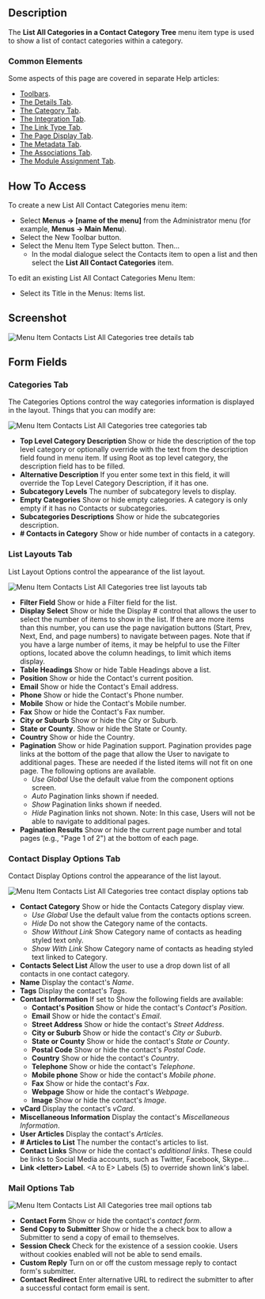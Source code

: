 <!-- Filename: Help4.x:Menu_Item:_List_All_Contact_Categories / Display title: List All Contact Categories -->

## Description

The **List All Categories in a Contact Category Tree** menu item type is 
used to show a list of contact categories within a category.

### Common Elements

Some aspects of this page are covered in separate Help articles:

* [Toolbars](jdocmanual?article=help/common-elements/toolbars).
* [The Details Tab](jdocmanual?article=help/menu-items-common/menu-item-details).
* [The Category Tab](jdocmanual?article=help/menu-items-common/menu-item-category).
* [The Integration Tab](jdocmanual?article=help/menu-items-common/menu-item-integration).
* [The Link Type Tab](jdocmanual?article=help/menu-items-common/menu-item-link-type).
* [The Page Display Tab](jdocmanual?article=help/menu-items-common/menu-item-page-display).
* [The Metadata Tab](jdocmanual?article=help/menu-items-common/menu-item-metadata).
* [The Associations Tab](jdocmanual?article=help/common-elements/edit-associations).
* [The Module Assignment Tab](jdocmanual?article=help/menu-items-common/menu-item-module-assignment).

## How To Access

To create a new List All Contact Categories menu item:

- Select **Menus → \[name of the menu\]** from the Administrator
  menu (for example, **Menus → Main Menu**).
- Select the New Toolbar button.
- Select the Menu Item Type Select button. Then...
  - In the modal dialogue select the Contacts item to open a list and then
    select the **List All Contact Categories** item.

To edit an existing List All Contact Categories Menu Item:

- Select its Title in the Menus: Items list.

## Screenshot

![Menu Item Contacts List All Categories tree details tab](../../../en/images/menu-items/contacts-list-all-categories-tree-details-tab.png)

## Form Fields

### Categories Tab

The Categories Options control the way categories information is
displayed in the layout. Things that you can modify are:

![Menu Item Contacts List All Categories tree categories tab](../../../en/images/menu-items/contacts-list-all-categories-tree-categories-tab.png)

- **Top Level Category Description** Show or hide the
  description of the top level category or optionally override with the
  text from the description field found in menu item. If using Root as
  top level category, the description field has to be filled.
- **Alternative Description** If you enter some text in this field, it
  will override the Top Level Category Description, if it has one.
- **Subcategory Levels** The number of subcategory levels to display.
- **Empty Categories** Show or hide empty categories. A category is only 
  empty if it has no Contacts or subcategories.
- **Subcategories Descriptions** Show or hide the subcategories description.
- **\# Contacts in Category** Show or hide number of contacts in a category.

### List Layouts Tab

List Layout Options control the appearance of the list layout.

![Menu Item Contacts List All Categories tree list layouts tab](../../../en/images/menu-items/contacts-list-all-categories-tree-list-layouts-tab.png)

- **Filter Field** Show or hide a Filter field for the list.
- **Display Select** Show or hide the Display \# control that allows the 
  user to select the number of items to show in the list.
    If there are more items than this number, you can use the page
    navigation buttons (Start, Prev, Next, End, and page numbers) to
    navigate between pages. Note that if you have a large number of items,
    it may be helpful to use the Filter options, located above the column
    headings, to limit which items display.
- **Table Headings** Show or hide Table Headings above a list.
- **Position** Show or hide the Contact's current position.
- **Email** Show or hide the Contact's Email address.
- **Phone** Show or hide the Contact's Phone number.
- **Mobile** Show or hide the Contact's Mobile number.
- **Fax** Show or hide the Contact's Fax number.
- **City or Suburb** Show or hide the City or Suburb.
- **State or County**. Show or hide the State or County.
- **Country** Show or hide the Country.
- **Pagination** Show or hide Pagination support. Pagination provides
  page links at the bottom of the page that allow the User to navigate
  to additional pages. These are needed if the listed items will not fit
  on one page.
    The following options are available.
    - *Use Global* Use the default value from the component options screen.
    - *Auto* Pagination links shown if needed.
    - *Show* Pagination links shown if needed.
    - *Hide* Pagination links not shown. Note: In this case, Users will not
      be able to navigate to additional pages.
- **Pagination Results** Show or hide the current page number and total
  pages (e.g., "Page 1 of 2") at the bottom of each page.

### Contact Display Options Tab

Contact Display Options control the appearance of the list layout.

![Menu Item Contacts List All Categories tree contact display options tab](../../../en/images/menu-items/contacts-list-all-categories-tree-contact-display-options.png)

- **Contact Category** Show or hide the Contacts Category display view.
    - *Use Global* Use the default value from the contacts options screen.
    - *Hide* Do not show the Category name of the contacts.
    - *Show Without Link* Show Category name of contacts as heading styled
      text only.
    - *Show With Link* Show Category name of contacts as heading styled text
      linked to Category.
- **Contacts Select List** Allow the user to use a drop down list of all
  contacts in one contact category.
- **Name** Display the contact's *Name*.
- **Tags** Display the contact's *Tags*.
- **Contact Information** If set to Show the following fields are available:
  - **Contact's Position** Show or hide the contact's *Contact's Position*.
  - **Email** Show or hide the contact's *Email*.
  - **Street Address** Show or hide the contact's *Street Address*.
  - **City or Suburb** Show or hide the contact's *City or Suburb*.
  - **State or County** Show or hide the contact's *State or County*.
  - **Postal Code** Show or hide the contact's *Postal Code*.
  - **Country** Show or hide the contact's *Country*.
  - **Telephone** Show or hide the contact's *Telephone*.
  - **Mobile phone** Show or hide the contact's *Mobile phone*.
  - **Fax** Show or hide the contact's *Fax*.
  - **Webpage** Show or hide the contact's *Webpage*.
  - **Image** Show or hide the contact's *Image*.
- **vCard** Display the contact's *vCard*.
- **Miscellaneous Information** Display the contact's *Miscellaneous Information*.
- **User Articles** Display the contact's *Articles*.
- **\# Articles to List** The number the contact's articles to list.
- **Contact Links** Show or hide the contact's *additional links*. These could
  be links to Social Media accounts, such as Twitter, Facebook, Skype...
- **Link \<letter\> Label**. \<A to E\> Labels (5) to override shown
  link's label.

### Mail Options Tab

![Menu Item Contacts List All Categories tree mail options tab](../../../en/images/menu-items/contacts-list-all-categories-tree-mail-options-tab.png)

- **Contact Form** Show or hide the contact's *contact form*.
- **Send Copy to Submitter** Show or hide the a check
  box to allow a Submitter to send a copy of email to themselves.
- **Session Check** Check for the existence of a session cookie. Users without 
  cookies enabled will not be able to send emails.
- **Custom Reply** Turn on or off the custom message reply to contact form's 
  submitter.
- **Contact Redirect** Enter alternative URL to redirect the submitter to
  after a successful contact form email is sent.
